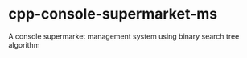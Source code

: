 # cpp-console-supermarket-ms
A console supermarket management system using binary search tree algorithm
